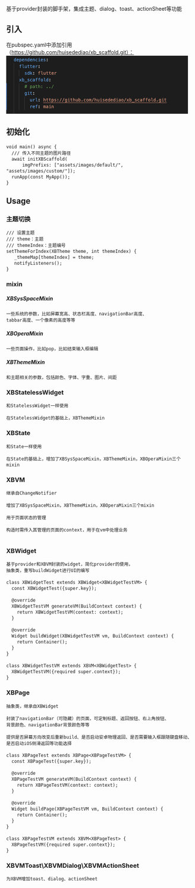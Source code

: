 <!--
This README describes the package. If you publish this package to pub.dev,
this README's contents appear on the landing page for your package.

For information about how to write a good package README, see the guide for
[writing package pages](https://dart.dev/guides/libraries/writing-package-pages).

For general information about developing packages, see the Dart guide for
[creating packages](https://dart.dev/guides/libraries/create-library-packages)
and the Flutter guide for
[developing packages and plugins](https://flutter.dev/developing-packages).
-->

基于provider封装的脚手架，集成主题、dialog、toast、actionSheet等功能

## 引入
在pubspec.yaml中添加引用（https://github.com/huisedediao/xb_scaffold.git）：
![Alt text](import.png)

## 初始化
```
void main() async {
  /// 传入不同主题的图片路径
  await initXBScaffold(
      imgPrefixs: ["assets/images/default/", "assets/images/custom/"]);
  runApp(const MyApp());
}
```

## Usage

### 主题切换
```
/// 设置主题
/// theme：主题
/// themeIndex：主题编号
setThemeForIndex(XBTheme theme, int themeIndex) {
   _themeMap[themeIndex] = theme;
   notifyListeners();
}
```

### mixin
##### XBSysSpaceMixin
```
一些系统的参数，比如屏幕宽高、状态栏高度、navigationBar高度、
tabbar高度、一个像素的高度等等
```
##### XBOperaMixin
```
一些页面操作，比如pop，比如结束输入框编辑
```
##### XBThemeMixin
```
和主题相关的参数，包括颜色、字体、字重、图片、间距
```

### XBStatelessWidget
```
和StatelessWidget一样使用

在StatelessWidget的基础上，XBThemeMixin
```

### XBState
```
和State一样使用

在State的基础上，增加了XBSysSpaceMixin，XBThemeMixin，XBOperaMixin三个mixin
```
### XBVM
```
继承自ChangeNotifier

增加了XBSysSpaceMixin，XBThemeMixin，XBOperaMixin三个mixin

用于页面状态的管理

构造时需传入其管理的页面的context，用于在vm中处理业务


```

### XBWidget
```
基于provider和XBVM封装的widget，简化provider的使用，
抽象类，重写buildWidget进行UI的编写

class XBWidgetTest extends XBWidget<XBWidgetTestVM> {
  const XBWidgetTest({super.key});

  @override
  XBWidgetTestVM generateVM(BuildContext context) {
    return XBWidgetTestVM(context: context);
  }

  @override
  Widget buildWidget(XBWidgetTestVM vm, BuildContext context) {
    return Container();
  }
}

class XBWidgetTestVM extends XBVM<XBWidgetTest> {
  XBWidgetTestVM({required super.context});
}
```

### XBPage
```
抽象类，继承自XBWidget

封装了navigationBar（可隐藏）的页面，可定制标题、返回按钮、右上角按钮、
背景颜色、navigationBar背景颜色等等

提供是否屏幕方向改变后重新build、是否启动安卓物理返回、是否需要输入框跟随键盘移动、是否启动iOS侧滑返回等功能选择

class XBPageTest extends XBPage<XBPageTestVM> {
  const XBPageTest({super.key});

  @override
  XBPageTestVM generateVM(BuildContext context) {
    return XBPageTestVM(context: context);
  }

  @override
  Widget buildPage(XBPageTestVM vm, BuildContext context) {
    return Container();
  }
}

class XBPageTestVM extends XBVM<XBPageTest> {
  XBPageTestVM({required super.context});
}
```

### XBVMToast\XBVMDialog\XBVMActionSheet
```
为XBVM增加toast、dialog、actionSheet
```